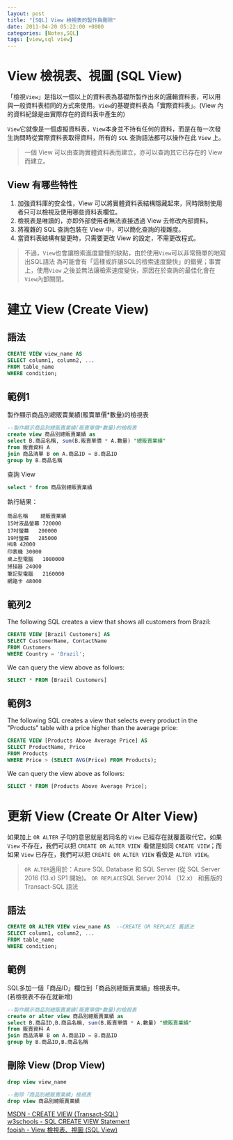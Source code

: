 ```yaml
---
layout: post
title: "[SQL] View 檢視表的製作與刪除"
date: 2011-04-20 05:22:00 +0800
categories: [Notes,SQL]
tags: [view,sql view]
---
```


# View 檢視表、視圖 (SQL View)

「檢視`View`」是指以一個以上的資料表為基礎所製作出來的邏輯資料表，可以用與一般資料表相同的方式來使用。`View`的基礎資料表為「實際資料表」。(View 內的資料紀錄是由實際存在的資料表中產生的)     

`View`它就像是一個虛擬資料表，`View`本身並不持有任何的資料，而是在每一次發生詢問時從實際資料表取得資料，所有的 `SQL` 查詢語法都可以操作在此 `View` 上。

> 一個 View 可以由查詢實體資料表而建立，亦可以查詢其它已存在的 View 而建立。


## View 有哪些特性

1. 加強資料庫的安全性，View 可以將實體資料表結構隱藏起來，同時限制使用者只可以檢視及使用哪些資料表欄位。
2. 檢視表是唯讀的，亦即外部使用者無法直接透過 View 去修改內部資料。
3. 將複雜的 SQL 查詢包裝在 View 中，可以簡化查詢的複雜度。
4. 當資料表結構有變更時，只需要更改 View 的設定，不需更改程式。

> 不過，`View`也會讓檢索進度變慢的缺點，由於使用`View`可以非常簡單的地寫出SQL語法 為可能會有「這樣或許讓SQL的檢索速度變快」的錯覺；事實上，使用`View` 之後並無法讓檢索速度變快，原因在於查詢的最佳化會在`View`內部關閉。

# 建立 View (Create View)
## 語法

```sql
CREATE VIEW view_name AS
SELECT column1, column2, ...
FROM table_name
WHERE condition;
```

## 範例1
製作顯示商品別總販賣業績(販賣單價*數量)的檢視表

```sql
--製作顯示商品別總販賣業績(販賣單價*數量)的檢視表
create view 商品別總販賣業績 as
select B.商品名稱, sum(B.販賣單價 * A.數量) "總販賣業績"
from 販賣資料 A
join 商品清單 B on A.商品ID = B.商品ID
group by B.商品名稱
```

查詢 View
```sql
select * from 商品別總販賣業績
```

執行結果：
```
商品名稱	總販賣業績
15吋液晶螢幕	720000
17吋螢幕	200000
19吋螢幕	285000
HUB	42000
印表機	30000
桌上型電腦	1080000
掃描器	24000
筆記型電腦	2160000
網路卡	48000
```

## 範列2
The following SQL creates a view that shows all customers from Brazil:

```sql
CREATE VIEW [Brazil Customers] AS
SELECT CustomerName, ContactName
FROM Customers
WHERE Country = 'Brazil';
```

We can query the view above as follows:

```sql
SELECT * FROM [Brazil Customers]
```

## 範例3

The following SQL creates a view that selects every product in the "Products" table with a price higher than the average price:

```sql
CREATE VIEW [Products Above Average Price] AS
SELECT ProductName, Price
FROM Products
WHERE Price > (SELECT AVG(Price) FROM Products);
```

We can query the view above as follows:

```sql
SELECT * FROM [Products Above Average Price];
```

# 更新 View (Create Or Alter View)

如果加上 `OR ALTER` 子句的意思就是若同名的 `View` 已經存在就覆蓋取代它。如果 `View` 不存在，我們可以把 `CREATE OR ALTER VIEW `看做是如同 `CREATE VIEW`；而如果 `View` 已存在，我們可以把 `CREATE OR ALTER VIEW` 看做是 `ALTER VIEW`。

> `OR ALTER`適用於：Azure SQL Database 和 SQL Server (從 SQL Server 2016 (13.x) SP1 開始)。
> `OR REPLACE`SQL Server 2014 （12.x） 和舊版的 Transact-SQL 語法

## 語法

```sql
CREATE OR ALTER VIEW view_name AS  --CREATE OR REPLACE 舊語法
SELECT column1, column2, ...
FROM table_name
WHERE condition;
```

## 範例
SQL多加一個「商品ID」欄位到「商品別總販賣業績」檢視表中。     
(若檢視表不存在就新增)

```sql
--製作顯示商品別總販賣業績(販賣單價*數量)的檢視表
create or alter view 商品別總販賣業績 as
select B.商品ID,B.商品名稱, sum(B.販賣單價 * A.數量) "總販賣業績"
from 販賣資料 A
join 商品清單 B on A.商品ID = B.商品ID
group by B.商品ID,B.商品名稱
```

## 刪除 View (Drop View)

```sql
drop view view_name
```

```sql
--刪除「商品別總販賣業績」檢視表
drop view 商品別總販賣業績
```

[MSDN - CREATE VIEW (Transact-SQL)](https://learn.microsoft.com/zh-tw/sql/t-sql/statements/create-view-transact-sql?view=sql-server-ver16)      
[w3schools - SQL CREATE VIEW Statement](https://www.w3schools.com/sql/sql_view.asp)     
[fooish - View 檢視表、視圖 (SQL View)](https://www.fooish.com/sql/view.html)